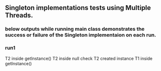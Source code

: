 ## Singleton implementations tests using Multiple Threads.

### below outputs while running main class demonstrates the success or failure of the Singleton implementaion on each run.

### run1
T2 inside getInstance()
T2 inside null check
T2 created instance
T1 inside getInstance()

